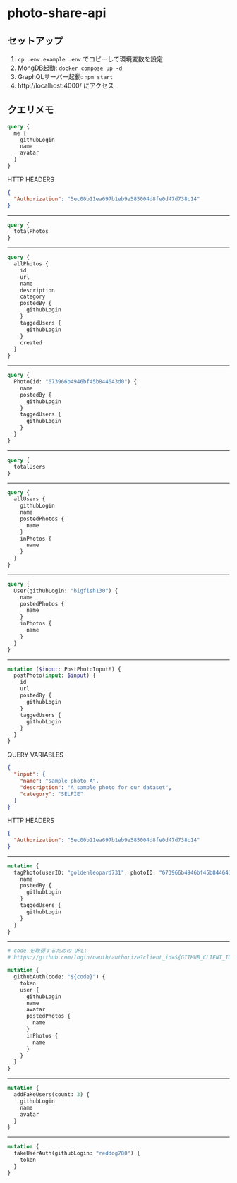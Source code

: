 # photo-share-api

## セットアップ

1. `cp .env.example .env` でコピーして環境変数を設定
2. MongDB起動: `docker compose up -d`
3. GraphQLサーバー起動: `npm start`
4. http://localhost:4000/ にアクセス

## クエリメモ

```graphql
query {
  me {
    githubLogin
    name
    avatar
  }
}
```

HTTP HEADERS

```json
{
  "Authorization": "5ec00b11ea697b1eb9e585004d8fe0d47d738c14"
}
```

---

```graphql
query {
  totalPhotos
}
```

---

```graphql
query {
  allPhotos {
    id
    url
    name
    description
    category
    postedBy {
      githubLogin
    }
    taggedUsers {
      githubLogin
    }
    created
  }
}
```

---

```graphql
query {
  Photo(id: "673966b4946bf45b844643d0") {
    name
    postedBy {
      githubLogin
    }
    taggedUsers {
      githubLogin
    }
  }
}
```

---

```graphql
query {
  totalUsers
}
```

---

```graphql
query {
  allUsers {
    githubLogin
    name
    postedPhotos {
      name
    }
    inPhotos {
      name
    }
  }
}
```

---

```graphql
query {
  User(githubLogin: "bigfish130") {
    name
    postedPhotos {
      name
    }
    inPhotos {
      name
    }
  }
}
```

---

```graphql
mutation ($input: PostPhotoInput!) {
  postPhoto(input: $input) {
    id
    url
    postedBy {
      githubLogin
    }
    taggedUsers {
      githubLogin
    }
  }
}
```

QUERY VARIABLES

```json
{
  "input": {
    "name": "sample photo A",
    "description": "A sample photo for our dataset",
    "category": "SELFIE"
  }
}
```

HTTP HEADERS

```json
{
  "Authorization": "5ec00b11ea697b1eb9e585004d8fe0d47d738c14"
}
```

---

```graphql
mutation {
  tagPhoto(userID: "goldenleopard731", photoID: "673966b4946bf45b844643cf") {
    name
    postedBy {
      githubLogin
    }
    taggedUsers {
      githubLogin
    }
  }
}
```

---

```graphql
# code を取得するための URL:
# https://github.com/login/oauth/authorize?client_id=${GITHUB_CLIENT_ID}&scope=user

mutation {
  githubAuth(code: "${code}") {
    token
    user {
      githubLogin
      name
      avatar
      postedPhotos {
        name
      }
      inPhotos {
        name
      }
    }
  }
}
```

---

```graphql
mutation {
  addFakeUsers(count: 3) {
    githubLogin
    name
    avatar
  }
}
```

---

```graphql
mutation {
  fakeUserAuth(githubLogin: "reddog780") {
    token
  }
}
```
